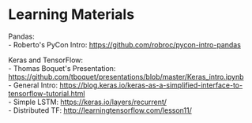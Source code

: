 # Learning Materials


Pandas:<br/>
	- Roberto's PyCon Intro: https://github.com/robroc/pycon-intro-pandas<br/>


Keras and TensorFlow:<br/>
	- Thomas Boquet's Presentation: https://github.com/tboquet/presentations/blob/master/Keras_intro.ipynb<br />
	- General Intro: https://blog.keras.io/keras-as-a-simplified-interface-to-tensorflow-tutorial.html<br/> 
	- Simple LSTM: https://keras.io/layers/recurrent/<br/>
	- Distributed TF: http://learningtensorflow.com/lesson11/<br/>






